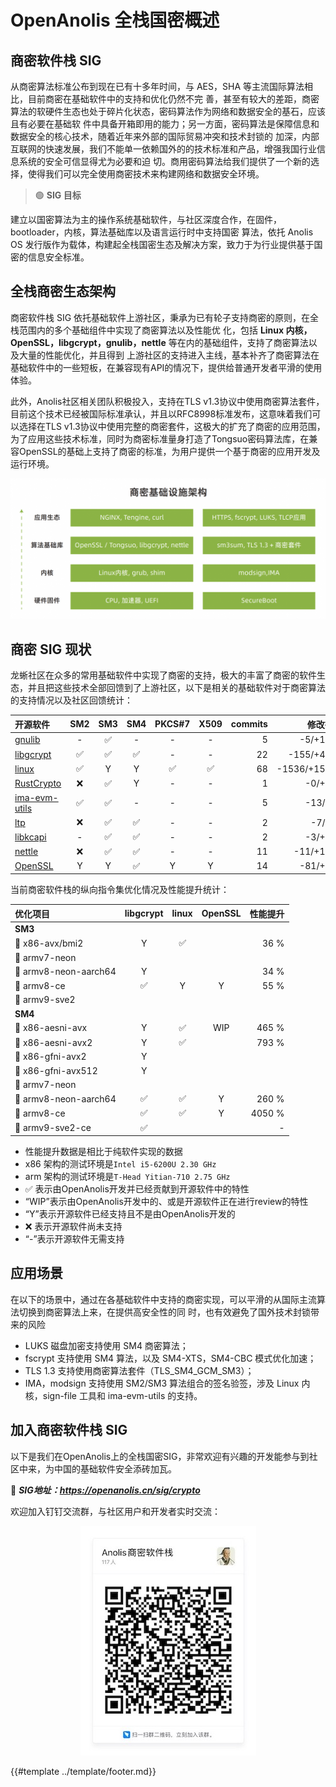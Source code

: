 # OpenAnolis 全栈国密概述

## 商密软件栈 SIG

从商密算法标准公布到现在已有十多年时间，与 AES，SHA 等主流国际算法相比，目前商密在基础软件中的支持和优化仍然不完
善，甚至有较大的差距，商密算法的软硬件生态也处于碎片化状态，密码算法作为网络和数据安全的基石，应该且有必要在基础软
件中具备开箱即用的能力；另一方面，密码算法是保障信息和数据安全的核心技术，随着近年来外部的国际贸易冲突和技术封锁的
加深，内部互联网的快速发展，我们不能单一依赖国外的的技术标准和产品，增强我国行业信息系统的安全可信显得尤为必要和迫
切。商用密码算法给我们提供了一个新的选择，使得我们可以完全使用商密技术来构建网络和数据安全环境。

> 🟢 **SIG 目标**

建立以国密算法为主的操作系统基础软件，与社区深度合作，在固件，bootloader，内核，算法基础库以及语言运行时中支持国密
算法，依托 Anolis OS 发行版作为载体，构建起全栈国密生态及解决方案，致力于为行业提供基于国密的信息安全标准。

## 全栈商密生态架构

商密软件栈 SIG 依托基础软件上游社区，秉承为已有轮子支持商密的原则，在全栈范围内的多个基础组件中实现了商密算法以及性能优
化，包括 **Linux 内核，OpenSSL，libgcrypt，gnulib，nettle** 等在内的基础组件，支持了商密算法以及大量的性能优化，并且得到
上游社区的支持进入主线，基本补齐了商密算法在基础软件中的一些短板，在兼容现有API的情况下，提供给普通开发者平滑的使用
体验。

此外，Anolis社区相关团队积极投入，支持在TLS v1.3协议中使用商密算法套件，目前这个技术已经被国际标准承认，并且以RFC8998标准发布，这意味着我们可以选择在TLS v1.3协议中使用完整的商密套件，这极大的扩充了商密的应用范围，为了应用这些技术标准，同时为商密标准量身打造了Tongsuo密码算法库，在兼容OpenSSL的基础上支持了商密的标准，为用户提供一个基于商密的应用开发及运行环境。

![商密基础设施架构](images/shangmi_arch.png)

## 商密 SIG 现状

龙蜥社区在众多的常用基础软件中实现了商密的支持，极大的丰富了商密的软件生态，并且把这些技术全部回馈到了上游社区，以下是相关的基础软件对于商密算法的支持情况以及社区回馈统计：

| 开源软件                                                                                              | SM2 | SM3 | SM4 | PKCS#7 | X509 | commits | 修改行数 |
| :--------------------------------------------------------------------------------------------------------- | :-: | :-: | :-: | :--: | :-: | --: | ---------: |
| [gnulib](http://git.savannah.gnu.org/cgit/gnulib.git/log/?qt=author&q=Jia+Zhang)                           | -  | ✅ | -  | -      | -  |   5 |     -5/+1046 |
| [libgcrypt](https://git.gnupg.org/cgi-bin/gitweb.cgi?p=libgcrypt.git;a=search;s=Tianjia+Zhang;st=author)   | ✅ | ✅ | ✅ | -      | -  |  22 |   -155/+4202 |
| [linux](https://git.kernel.org/pub/scm/linux/kernel/git/herbert/cryptodev-2.6.git/log/?qt=author&q=Tianjia+Zhang) | ✅ | Y | Y | ✅ | ✅ | 68 | -1536/+15478 |
| [RustCrypto](https://github.com/RustCrypto/hashes/commits?author=uudiin)                                   | ❌ | ✅ | Y  | -      | -  |   1 |      -0/+851 |
| [ima-evm-utils](https://github.com/mimizohar/ima-evm-utils/commits?author=uudiin)                          | ✅ | ✅ | -  | -      | -  |   5 |      -13/+97 |
| [ltp](https://github.com/linux-test-project/ltp/commits?author=hustliyilin)                                | ❌ | ✅ | ✅ | -      | -  |   2 |       -7/+30 |
| [libkcapi](https://github.com/smuellerDD/libkcapi/commits?author=uudiin)                                   | -  | ✅ | ✅ | -      | -  |   2 |      -3/+287 |
| [nettle](https://github.com/gnutls/nettle/commits?author=uudiin)                                           | ❌ | ✅ | ✅ | -      | -  |  11 |    -11/+1241 |
| [OpenSSL](https://github.com/openssl/openssl/commits?author=uudiin)                                        | Y  | Y  | ✅ | Y      | Y  |  14 |     -81/+471 |

当前商密软件栈的纵向指令集优化情况及性能提升统计：

| 优化项目               | libgcrypt | linux | OpenSSL | 性能提升 |
| :--------------------- | :-------: | :---: | :-----: | -------: |
| **SM3**                |           |       |         |          |
| 🔸 x86-avx/bmi2        |     Y     |  ✅   |         |     36 % |
| 🔸 armv7-neon          |           |       |         |          |
| 🔸 armv8-neon-aarch64  |     Y     |       |         |     34 % |
| 🔸 armv8-ce            |    ✅     |   Y   |    Y    |     55 % |
| 🔸 armv9-sve2          |           |       |         |          |
| **SM4**                |           |       |         |          |
| 🔸 x86-aesni-avx       |     Y     |  ✅   |   WIP   |    465 % |
| 🔸 x86-aesni-avx2      |     Y     |  ✅   |         |    793 % |
| 🔸 x86-gfni-avx2       |     Y     |       |         |          |
| 🔸 x86-gfni-avx512     |     Y     |       |         |          |
| 🔸 armv7-neon          |           |       |         |          |
| 🔸 armv8-neon-aarch64  |    ✅     |  ✅   |    Y    |    260 % |
| 🔸 armv8-ce            |    ✅     |  ✅   |    Y    |   4050 % |
| 🔸 armv9-sve2-ce       |    ✅     |       |         |     -    |

* 性能提升数据是相比于纯软件实现的数据
* x86 架构的测试环境是`Intel i5-6200U 2.30 GHz`
* arm 架构的测试环境是`T-Head Yitian-710 2.75 GHz`
* ✅ 表示由OpenAnolis开发并已经贡献到开源软件中的特性
* “WIP”表示由OpenAnolis开发中的、或是开源软件正在进行review的特性
* “Y”表示开源软件已经支持且不是由OpenAnolis开发的
* ❌ 表示开源软件尚未支持
* “\-”表示开源软件无需支持

## 应用场景

在以下的场景中，通过在各基础软件中支持的商密实现，可以平滑的从国际主流算法切换到商密算法上来，在提供高安全性的同
时，也有效避免了国外技术封锁带来的风险

* LUKS 磁盘加密支持使用 SM4 商密算法；
* fscrypt 支持使用 SM4 算法，以及 SM4-XTS，SM4-CBC 模式优化加速；
* TLS 1.3 支持使用商密算法套件（TLS_SM4_GCM_SM3）；
* IMA，modsign 支持使用 SM2/SM3 算法组合的签名验签，涉及 Linux 内核，sign-file 工具和 ima-evm-utils 的支持。

## 加入商密软件栈 SIG

以下是我们在OpenAnolis上的全栈国密SIG，非常欢迎有兴趣的开发能参与到社区中来，为中国的基础软件安全添砖加瓦。

🔗 **_SIG地址：<https://openanolis.cn/sig/crypto>_**

欢迎加入钉钉交流群，与社区用户和开发者实时交流：

<div align=center>
<img src="images/qr_ding.jpg" alt="商密软件栈交流群">
</div>

{{#template ../template/footer.md}}
